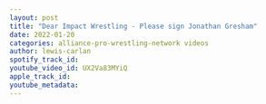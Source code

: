 ```yaml
---
layout: post
title: "Dear Impact Wrestling - Please sign Jonathan Gresham"
date: 2022-01-20
categories: alliance-pro-wrestling-network videos
author: lewis-carlan
spotify_track_id: 
youtube_video_id: UX2Va83MYiQ
apple_track_id: 
youtube_metadata: 
---
```

